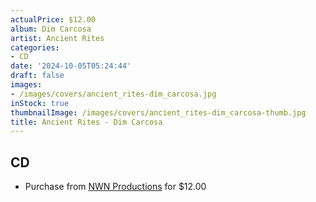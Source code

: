```yaml
---
actualPrice: $12.00
album: Dim Carcosa
artist: Ancient Rites
categories:
- CD
date: '2024-10-05T05:24:44'
draft: false
images:
- /images/covers/ancient_rites-dim_carcosa.jpg
inStock: true
thumbnailImage: /images/covers/ancient_rites-dim_carcosa-thumb.jpg
title: Ancient Rites - Dim Carcosa
---
```


## CD
* Purchase from [NWN Productions](http://shop.nwnprod.com/index.php?route=product/product&path=93&product_id=56380&sort=pd.name&order=ASC) for $12.00

